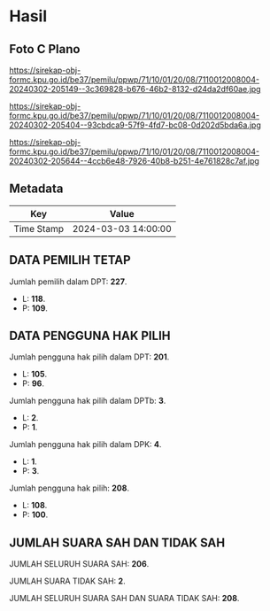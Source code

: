 # Hasil

## Foto C Plano

https://sirekap-obj-formc.kpu.go.id/be37/pemilu/ppwp/71/10/01/20/08/7110012008004-20240302-205149--3c369828-b676-46b2-8132-d24da2df60ae.jpg

https://sirekap-obj-formc.kpu.go.id/be37/pemilu/ppwp/71/10/01/20/08/7110012008004-20240302-205404--93cbdca9-57f9-4fd7-bc08-0d202d5bda6a.jpg

https://sirekap-obj-formc.kpu.go.id/be37/pemilu/ppwp/71/10/01/20/08/7110012008004-20240302-205644--4ccb6e48-7926-40b8-b251-4e761828c7af.jpg


## Metadata

| Key        | Value               |
| ---------- | ------------------- |
| Time Stamp | 2024-03-03 14:00:00 |


## DATA PEMILIH TETAP

Jumlah pemilih dalam DPT: **227**.
 * L: **118**.
 * P: **109**.

## DATA PENGGUNA HAK PILIH

Jumlah pengguna hak pilih dalam DPT: **201**.
 * L: **105**.
 * P: **96**.

Jumlah pengguna hak pilih dalam DPTb: **3**.
 * L: **2**.
 * P: **1**.

Jumlah pengguna hak pilih dalam DPK: **4**.
 * L: **1**.
 * P: **3**.

Jumlah pengguna hak pilih: **208**.
 * L: **108**.
 * P: **100**.

## JUMLAH SUARA SAH DAN TIDAK SAH

JUMLAH SELURUH SUARA SAH: **206**.

JUMLAH SUARA TIDAK SAH: **2**.

JUMLAH SELURUH SUARA SAH DAN SUARA TIDAK SAH: **208**.



